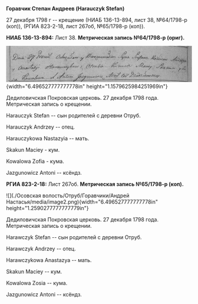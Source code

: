 **Горавчик Степан Андреев (Harauczyk Stefan)**

27 декабря 1798 г -- крещение (НИАБ 136-13-894, лист 38, №64/1798-р
(коп)), (РГИА 823-2-18, лист 267об, №65/1798-р (коп)).

**НИАБ 136-13-894:** Лист 38. **Метрическая запись №64/1798-р (ориг).**

![](./media/35d8adcf9e257f1947146c5a3981f98da57a99c5.png){width="6.496527777777778in"
height="1.1579625984251969in"}

Дедиловичская Покровская церковь. 27 декабря 1798 года. Метрическая
запись о крещении.

Harauczyk Stefan -- сын родителей с деревни Отруб.

Harauczyk Andrzey -- отец.

Harauczykowa Nastazyia -- мать.

Skakun Maciey - кум.

Kowalowa Zofia - кума.

Jazgunowicz Antoni -- ксёндз.

**РГИА 823-2-18:** Лист 267об. **Метрическая запись №65/1798-р (коп).**

![](./Осовская волость/Отруб/Горавчики/Андрей Настасья/media/image2.png){width="6.496527777777778in"
height="1.2590277777777779in"}

Дедиловичская Покровская церковь. 27 декабря 1798 года. Метрическая
запись о крещении.

Harawczyk Stefan -- сын родителей с деревни Отруб.

Harawczyk Andrzey -- отец.

Harawczykowa Anastazya -- мать.

Skakun Maciey -- кум.

Kowalowa Zosia -- кума.

Jazgunowicz Antoni -- ксёндз.
